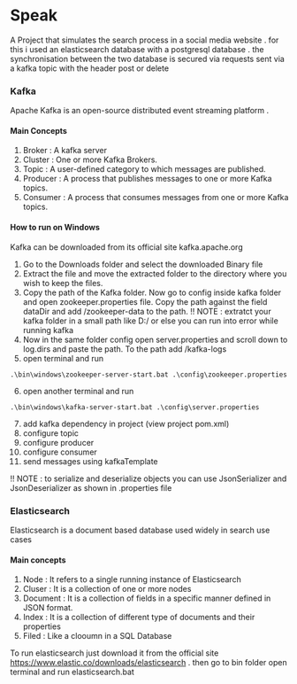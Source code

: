 # Speak
A Project that simulates the search process in a social media website . for this i used an elasticsearch database with a postgresql database .
the synchronisation between the two database is secured via requests sent via a kafka topic with the header post or delete

### Kafka 
 Apache Kafka is an open-source distributed event streaming platform . 
#### Main Concepts 
1. Broker : A kafka server
2. Cluster : One or more Kafka Brokers.
3. Topic : A user-defined category to which messages are published.
4. Producer : A process that publishes messages to one or more Kafka topics.
5. Consumer : A process that consumes messages from one or more Kafka topics.
#### How to run on Windows
Kafka can be downloaded from its official site kafka.apache.org
1. Go to the Downloads folder and select the downloaded Binary file
2.  Extract the file and move the extracted folder to the directory where you wish to keep the files.
3. Copy the path of the Kafka folder. Now go to config inside kafka folder and open zookeeper.properties file. Copy the path against the field dataDir and add /zookeeper-data to the path.
!! NOTE : extratct your kafka folder in a small path like D:/ or else you can run into error while running kafka
4. Now in the same folder config open server.properties and scroll down to log.dirs and paste the path. To the path add /kafka-logs
5. open terminal and run 
````
.\bin\windows\zookeeper-server-start.bat .\config\zookeeper.properties

````
6. open another terminal and run 

````
.\bin\windows\kafka-server-start.bat .\config\server.properties

````
7. add kafka dependency in project (view project pom.xml)
8. configure topic
9. configure producer
10. configure consumer 
11. send messages using kafkaTemplate

!! NOTE : to serialize and deserialize objects you can use JsonSerializer and JsonDeserializer as shown in .properties file

### Elasticsearch
Elasticsearch is a document based database used widely in search use cases
#### Main concepts 
1. Node : It refers to a single running instance of Elasticsearch
2. Cluser : It is a collection of one or more nodes
3. Document : It is a collection of fields in a specific manner defined in JSON format.
4. Index : It is a collection of different type of documents and their properties
5. Filed : Like a clooumn in a SQL Database

To run elasticsearch just download it from the official site https://www.elastic.co/downloads/elasticsearch . then go to bin folder open terminal and 
run elasticsearch.bat
